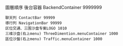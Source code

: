 圖層順序
    後台容器 BackendContainer 9999999

    聊天列 ContactBar 99999
    導行列 NavigationBar 99999
    区位交通、三围沙盘专案LOGO 1010
    三维沙盘(右上menu) ThreeDimention.menuContainer 1000
    區位沙盤(右上menu) Traffic.menuContainer 1000
